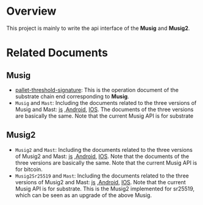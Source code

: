 # Overview

This project is mainly to write the api interface of the **Musig**  and **Musig2**.



# Related Documents

## Musig

- [pallet-threshold-signature](https://github.com/chainx-org/threshold_signature/blob/main/pallets/threshold-signature/README.md): This is the operation document of the substrate chain end corresponding to **Musig**.
- `Musig` and `Mast`: Including  the documents related to the three versions of Musig and Mast: [js](https://github.com/chainx-org/threshold_signature_api/tree/main/js/MusigDemo#readme) ,[Android](https://github.com/chainx-org/threshold_signature_api/blob/main/java/MusigDemo/musigdemo/README.md), [IOS](https://github.com/chainx-org/threshold_signature_api/blob/main/swift/MusigDemo/README.md). The documents of the three versions are basically the same. Note that the current Musig API is for substrate

## Musig2

- `Musig2` and `Mast`: Including  the documents related to the three versions of Musig2 and Mast: [js](js/MusigDemo/README.md) ,[Android](java/MusigDemo/musig2demo/README.md), [IOS](https://github.com/chainx-org/threshold_signature_api/blob/main/swift/Musig2Demo/README.md). Note that the documents of the three versions are basically the same.  Note that the current Musig API is for bitcoin.
- `Musig2Sr25519` and `Mast`: Including  the documents related to the three versions of Musig2 and Mast: [js](https://github.com/chainx-org/threshold_signature_api/blob/main/js/Musig2Sr25519Demo/README.md) ,[Android](https://github.com/chainx-org/threshold_signature_api/blob/main/java/MusigDemo/musig2sr25519demo/README.md), [IOS](https://github.com/chainx-org/threshold_signature_api/blob/main/swift/Musig2Sr25519Demo/README.md).  Note that the current Musig API is for substrate. This is the Musig2 implemented for sr25519, which can be seen as an upgrade of the above Musig.

